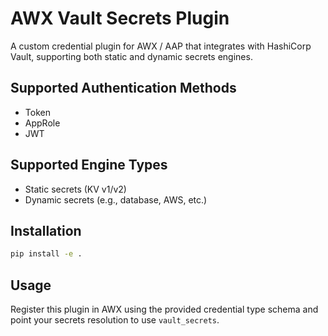 # AWX Vault Secrets Plugin

A custom credential plugin for AWX / AAP that integrates with HashiCorp Vault,
supporting both static and dynamic secrets engines.

## Supported Authentication Methods

- Token
- AppRole
- JWT

## Supported Engine Types

- Static secrets (KV v1/v2)
- Dynamic secrets (e.g., database, AWS, etc.)

## Installation

```bash
pip install -e .
```

## Usage

Register this plugin in AWX using the provided credential type schema and point
your secrets resolution to use `vault_secrets`.
